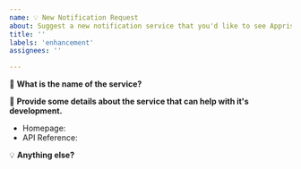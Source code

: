 ```yaml
---
name: 💡 New Notification Request
about: Suggest a new notification service that you'd like to see Apprise support
title: ''
labels: 'enhancement'
assignees: ''

---
```


:loudspeaker: **What is the name of the service?**
<!--  Name of Service  -->

:link: **Provide some details about the service that can help with it's development.**
- Homepage: <!-- e.g https://discordapp.com/ -->
- API Reference: <!-- e.g https://discordapp.com/developers/docs/intro -->

:bulb: **Anything else?**
<!-- Are there certain features you'd definitely like to see that this service offers?
      Share your thoughts and expectations. Got suggestions or features you'd like
      to see available to you on the Apprise URL?  Share those too! -->
